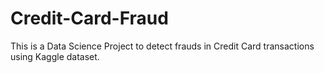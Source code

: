# Credit-Card-Fraud
This is a Data Science Project to detect frauds in Credit Card transactions using Kaggle dataset. 
